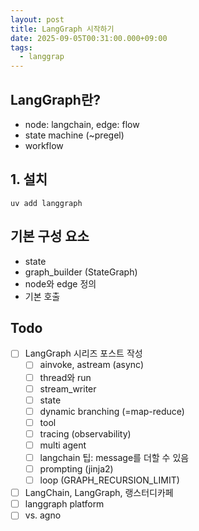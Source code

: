 ```yaml
---
layout: post
title: LangGraph 시작하기
date: 2025-09-05T00:31:00.000+09:00
tags:
  - langgrap
---
```

## LangGraph란?

- node: langchain, edge: flow
- state machine (~pregel)
- workflow

## 1. 설치

```
uv add langgraph
```

## 기본 구성 요소

- state
- graph_builder (StateGraph)
- node와 edge 정의
- 기본 호출

## Todo
- [ ] LangGraph 시리즈 포스트 작성
  - [ ] ainvoke, astream (async)
  - [ ] thread와 run
  - [ ] stream_writer
  - [ ] state
  - [ ] dynamic branching (=map-reduce)
  - [ ] tool
  - [ ] tracing (observability)
  - [ ] multi agent
  - [ ] langchain 팁: message를 더할 수 있음
  - [ ] prompting (jinja2)
  - [ ] loop (GRAPH_RECURSION_LIMIT)
- [ ] LangChain, LangGraph, 랭스터디카페
- [ ] langgraph platform
- [ ] vs. agno
